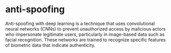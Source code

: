 # anti-spoofing
Anti-spoofing with deep learning is a technique that uses convolutional neural networks (CNNs) to prevent unauthorized access by malicious actors who impersonate legitimate users, particularly in image-based data such as facial recognition. These networks are trained to recognize specific features of biometric data that indicate authenticity.

